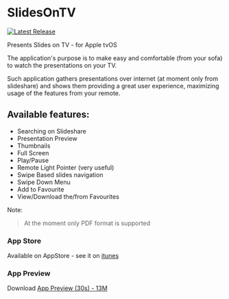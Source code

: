 # SlidesOnTV

[![Latest Release](https://img.shields.io/github/release/bsorrentino/slidesOnTV.svg)](https://github.com/bsorrentino/slidesOnTV/releases)

Presents Slides on TV - for Apple tvOS

The application's purpose is to make easy and comfortable (from your sofa)  to watch the presentations on your TV.

Such application gathers presentations over internet (at moment only from slideshare) and shows them providing a great user experience, maximizing usage of the features from your remote.

## Available features:
 * Searching on Slideshare
 * Presentation Preview
 * Thumbnails
 * Full Screen
 * Play/Pause
 * Remote Light Pointer (very useful)
 * Swipe Based slides navigation
 * Swipe Down Menu
 * Add to Favourite
 * View/Download the/from Favourites
 
Note:
> At the moment only PDF format is supported

### App Store
Available on AppStore - see it on [itunes](https://itunes.apple.com/us/app/slidesontv/id1166964658?mt=8)

### App Preview

Download [App Preview (30s) - 13M](https://github.com/bsorrentino/slidesOnTV/blob/master/mediamanager/slideontv-preview-30s.mov?raw=true)

